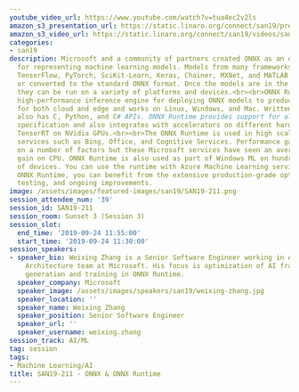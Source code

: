 ```yaml
---
youtube_video_url: https://www.youtube.com/watch?v=tua4ec2v2ls
amazon_s3_presentation_url: https://static.linaro.org/connect/san19/presentations/san19-211.pdf
amazon_s3_video_url: https://static.linaro.org/connect/san19/videos/san19-211.mp4
categories:
- san19
description: Microsoft and a community of partners created ONNX as an open standard
  for representing machine learning models. Models from many frameworks including
  TensorFlow, PyTorch, SciKit-Learn, Keras, Chainer, MXNet, and MATLAB can be exported
  or converted to the standard ONNX format. Once the models are in the ONNX format,
  they can be run on a variety of platforms and devices.<br><br>ONNX Runtime is a
  high-performance inference engine for deploying ONNX models to production. Its optimized
  for both cloud and edge and works on Linux, Windows, and Mac. Written in C++, it
  also has C, Python, and C# APIs. ONNX Runtime provides support for all of the ONNX-ML
  specification and also integrates with accelerators on different hardware such as
  TensorRT on NVidia GPUs.<br><br>The ONNX Runtime is used in high scale Microsoft
  services such as Bing, Office, and Cognitive Services. Performance gains are dependent
  on a number of factors but these Microsoft services have seen an average 2x performance
  gain on CPU. ONNX Runtime is also used as part of Windows ML on hundreds of millions
  of devices. You can use the runtime with Azure Machine Learning services. By using
  ONNX Runtime, you can benefit from the extensive production-grade optimizations,
  testing, and ongoing improvements.
image: /assets/images/featured-images/san19/SAN19-211.png
session_attendee_num: '39'
session_id: SAN19-211
session_room: Sunset 3 (Session 3)
session_slot:
  end_time: '2019-09-24 11:55:00'
  start_time: '2019-09-24 11:30:00'
session_speakers:
- speaker_bio: Weixing Zhang is a Senior Software Engineer working in AI Framework
    Architecture team at Microsoft. His focus is optimization of AI framework, code
    generation and training in ONNX Runtime.
  speaker_company: Microsoft
  speaker_image: /assets/images/speakers/san19/weixing-zhang.jpg
  speaker_location: ''
  speaker_name: Weixing Zhang
  speaker_position: Senior Software Engineer
  speaker_url: ''
  speaker_username: weixing.zhang
session_track: AI/ML
tag: session
tags:
- Machine Learning/AI
title: SAN19-211 - ONNX & ONNX Runtime
---
```

